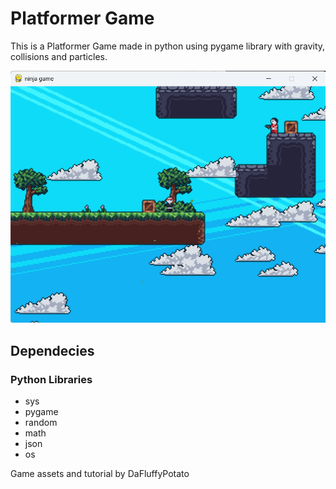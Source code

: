 # Platformer Game
This is a Platformer Game made in python using pygame library with gravity, collisions and particles.

![preview](https://github.com/Sonu141/Pygame-Platformer/blob/master/data/preview.png)

## Dependecies
### Python Libraries
- sys
- pygame
- random
- math
- json
- os

Game assets and tutorial by DaFluffyPotato 
